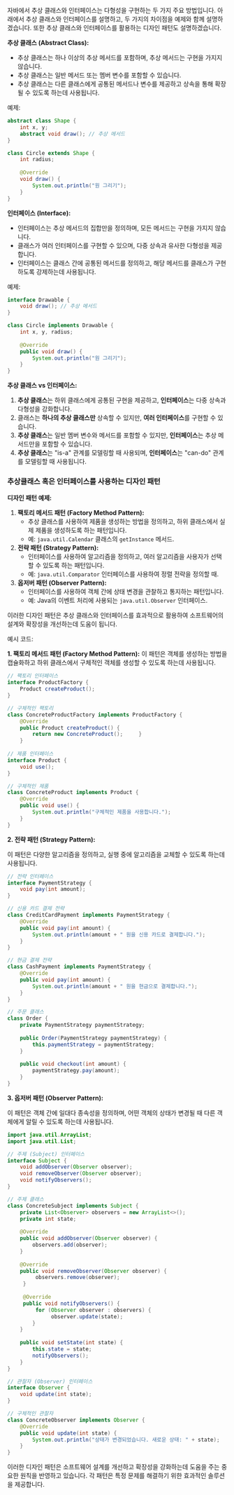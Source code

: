 자바에서 추상 클래스와 인터페이스는 다형성을 구현하는 두 가지 주요 방법입니다. 아래에서 추상 클래스와 인터페이스를 설명하고, 두 가지의 차이점을 예제와 함께 설명하겠습니다. 또한 추상 클래스와 인터페이스를 활용하는 디자인 패턴도 설명하겠습니다.

**추상 클래스 (Abstract Class):**

- 추상 클래스는 하나 이상의 추상 메서드를 포함하며, 추상 메서드는 구현을 가지지 않습니다.
- 추상 클래스는 일반 메서드 또는 멤버 변수를 포함할 수 있습니다.
- 추상 클래스는 다른 클래스에게 공통된 메서드나 변수를 제공하고 상속을 통해 확장될 수 있도록 하는데 사용됩니다.

예제:

```java
abstract class Shape {     
	int x, y;      
	abstract void draw(); // 추상 메서드 
}  

class Circle extends Shape {     
	int radius;      
	
	@Override     
	void draw() {         
		System.out.println("원 그리기");     
	} 
}
```


**인터페이스 (Interface):**

- 인터페이스는 추상 메서드의 집합만을 정의하며, 모든 메서드는 구현을 가지지 않습니다.
- 클래스가 여러 인터페이스를 구현할 수 있으며, 다중 상속과 유사한 다형성을 제공합니다.
- 인터페이스는 클래스 간에 공통된 메서드를 정의하고, 해당 메서드를 클래스가 구현하도록 강제하는데 사용됩니다.

예제:

```java
interface Drawable {     
	void draw(); // 추상 메서드 
}  

class Circle implements Drawable {     
	int x, y, radius;      
	
	@Override     
	public void draw() {         
		System.out.println("원 그리기");     
	} 
}
```


**추상 클래스 vs 인터페이스:**

1. **추상 클래스**는 하위 클래스에게 공통된 구현을 제공하고, **인터페이스**는 다중 상속과 다형성을 강화합니다.
2. 클래스는 **하나의 추상 클래스만** 상속할 수 있지만, **여러 인터페이스**를 구현할 수 있습니다.
3. **추상 클래스**는 일반 멤버 변수와 메서드를 포함할 수 있지만, **인터페이스**는 추상 메서드만을 포함할 수 있습니다.
4. **추상 클래스**는 "is-a" 관계를 모델링할 때 사용되며, **인터페이스**는 "can-do" 관계를 모델링할 때 사용됩니다.



### 추상클래스 혹은 인터페이스를 사용하는 디자인 패턴

**디자인 패턴 예제:**

1. **팩토리 메서드 패턴 (Factory Method Pattern):**
    - 추상 클래스를 사용하여 제품을 생성하는 방법을 정의하고, 하위 클래스에서 실제 제품을 생성하도록 하는 패턴입니다.
    - 예: `java.util.Calendar` 클래스의 `getInstance` 메서드.
2. **전략 패턴 (Strategy Pattern):**
    - 인터페이스를 사용하여 알고리즘을 정의하고, 여러 알고리즘을 사용자가 선택할 수 있도록 하는 패턴입니다.
    - 예: `java.util.Comparator` 인터페이스를 사용하여 정렬 전략을 정의할 때.
3. **옵저버 패턴 (Observer Pattern):**
    - 인터페이스를 사용하여 객체 간에 상태 변경을 관찰하고 통지하는 패턴입니다.
    - 예: Java의 이벤트 처리에 사용되는 `java.util.Observer` 인터페이스.

이러한 디자인 패턴은 추상 클래스와 인터페이스를 효과적으로 활용하여 소프트웨어의 설계와 확장성을 개선하는데 도움이 됩니다.


예시 코드:

**1. 팩토리 메서드 패턴 (Factory Method Pattern):**
이 패턴은 객체를 생성하는 방법을 캡슐화하고 하위 클래스에서 구체적인 객체를 생성할 수 있도록 하는데 사용됩니다.

```java
// 팩토리 인터페이스 
interface ProductFactory {     
	Product createProduct(); 
}  

// 구체적인 팩토리 
class ConcreteProductFactory implements ProductFactory {     
	@Override     
	public Product createProduct() {         
		return new ConcreteProduct();     } 
	}  
	
// 제품 인터페이스 
interface Product {     
	void use(); 
}  

// 구체적인 제품 
class ConcreteProduct implements Product {     
	@Override     
	public void use() {         
		System.out.println("구체적인 제품을 사용합니다.");     
	} 
}
```


**2. 전략 패턴 (Strategy Pattern):**

이 패턴은 다양한 알고리즘을 정의하고, 실행 중에 알고리즘을 교체할 수 있도록 하는데 사용됩니다.

```java
// 전략 인터페이스 
interface PaymentStrategy {     
	void pay(int amount); 
}  

// 신용 카드 결제 전략 
class CreditCardPayment implements PaymentStrategy {     
	@Override     
	public void pay(int amount) {         
		System.out.println(amount + " 원을 신용 카드로 결제합니다.");     
	} 
}  

// 현금 결제 전략 
class CashPayment implements PaymentStrategy {     
	@Override     
	public void pay(int amount) {         
		System.out.println(amount + " 원을 현금으로 결제합니다.");     
	} 
}  

// 주문 클래스 
class Order {     
	private PaymentStrategy paymentStrategy;      
	
	public Order(PaymentStrategy paymentStrategy) {         
		this.paymentStrategy = paymentStrategy;     
	}      
	
	public void checkout(int amount) {         
		paymentStrategy.pay(amount);     
	} 
}
```


**3. 옵저버 패턴 (Observer Pattern):**

이 패턴은 객체 간에 일대다 종속성을 정의하며, 어떤 객체의 상태가 변경될 때 다른 객체에게 알릴 수 있도록 하는데 사용됩니다.

```java
import java.util.ArrayList; 
import java.util.List;  

// 주제 (Subject) 인터페이스 
interface Subject {     
	void addObserver(Observer observer);     
	void removeObserver(Observer observer);     
	void notifyObservers(); 
}  

// 주제 클래스 
class ConcreteSubject implements Subject {     
	private List<Observer> observers = new ArrayList<>();     
	private int state;      
		
	@Override     
	public void addObserver(Observer observer) {
		observers.add(observer);     
	}      
	 
	@Override     
	public void removeObserver(Observer observer) {
		 observers.remove(observer);     
	 }      
	 
	 @Override     
	 public void notifyObservers() {         
		 for (Observer observer : observers) {
			  observer.update(state);         
		}     
	}      
	
	public void setState(int state) {         
		this.state = state;         
		notifyObservers();     
	} 
}  

// 관찰자 (Observer) 인터페이스 
interface Observer {     
	void update(int state); 
}  

// 구체적인 관찰자 
class ConcreteObserver implements Observer {     
	@Override     
	public void update(int state) {         
		System.out.println("상태가 변경되었습니다. 새로운 상태: " + state);     
	} 
}
```

이러한 디자인 패턴은 소프트웨어 설계를 개선하고 확장성을 강화하는데 도움을 주는 중요한 원칙을 반영하고 있습니다. 각 패턴은 특정 문제를 해결하기 위한 효과적인 솔루션을 제공합니다.
